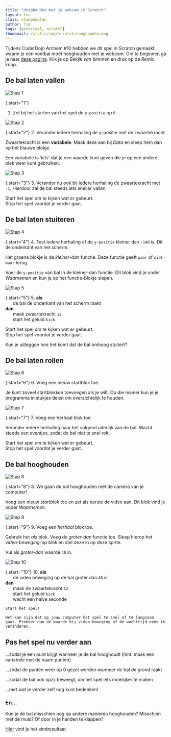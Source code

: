 ```yaml
---
title: "Hooghouden met je webcam in Scratch"
layout: toc
class: stappenplan
author: Tim
tags: [materiaal, scratch]
thumbnail: /static/img/scratch-hooghouden.png
---
```

Tijdens CoderDojo Arnhem #10 hebben we dit spel in Scratch gemaakt, waarin je een voetbal moet hooghouden met je webcam. Om te beginnen ga je naar [deze pagina](https://scratch.mit.edu/projects/161097847). Klik je op *Bekijk van binnnen* en druk op de *Remix* knop.

De bal laten vallen
-------------------

![Stap 1](/static/img/blog/2017-05-20-scratch-hooghouden/scratch-hooghouden-1.svg)

{:start="1"}
1. Zet bij het starten van het spel de `y-positie` op `0`

![Stap 2](/static/img/blog/2017-05-20-scratch-hooghouden/scratch-hooghouden-2.svg)

{:start="2"}
2. Verander iedere herhaling de y-positie met de zwaartekracht.

   Zwaartekracht is een **variabele**. Maak deze aan bij *Data* en sleep hem dan op het blauwe blokje.

   Een variabele is ‘iets’ dat je een waarde kunt geven die je op een andere plek weer kunt gebruiken.

![Stap 3](/static/img/blog/2017-05-20-scratch-hooghouden/scratch-hooghouden-3.svg)

{:start="3"}
3. Verander nu ook bij iedere herhaling de zwaartekracht met `-1`. Hierdoor zal de bal steeds iets sneller vallen.

   Start het spel om te kijken wat er gebeurt.
   <br/>Stop het spel voordat je verder gaat.

De bal laten stuiteren
----------------------

![Stap 4](/static/img/blog/2017-05-20-scratch-hooghouden/scratch-hooghouden-4.svg)

{:start="4"}
4. Test iedere herhaling of de `y-positie` kleiner dan `-140` is. Dit de onderkant van het scherm.

   Het groene blokje is de _kleiner-dan_ functie. Deze functie geeft `waar` of `niet-waar` terug.

   Voer de `y-positie` van bal in de kleiner-dan functie. Dit blok vind je onder *Waarnemen* en kun je op het functie-blokje slepen.

![Stap 5](/static/img/blog/2017-05-20-scratch-hooghouden/scratch-hooghouden-5.svg)

{:start="5"}
5. **als**
   <br/>&nbsp;&nbsp;&nbsp;&nbsp;&nbsp;&nbsp;de bal de onderkant van het scherm raakt
   <br/>**dan**
   <br/>&nbsp;&nbsp;&nbsp;&nbsp;&nbsp;&nbsp;maak zwaartekracht `12`
   <br/>&nbsp;&nbsp;&nbsp;&nbsp;&nbsp;&nbsp;start het geluid `kick`

   Start het spel om te kijken wat er gebeurt.
   <br/>Stop het spel voordat je verder gaat.

   Kun je uitleggen hoe het komt dat de bal omhoog stuitert?

De bal laten rollen
-------------------

![Stap 6](/static/img/blog/2017-05-20-scratch-hooghouden/scratch-hooghouden-6.svg)

{:start="6"}
6. Voeg een nieuw startblok toe.

   Je kunt zoveel startblokken toevoegen als je wilt. Op die manier kun je je programma in stukjes delen om overzichtelijk te houden.

![Stap 7](/static/img/blog/2017-05-20-scratch-hooghouden/scratch-hooghouden-7.svg)

{:start="7"}
7. Voeg een herhaal blok toe.

   Verander iedere herhaling naar het volgend uiterlijk van de bal. Wacht steeds een eventjes, zodat de bal niet te snel rolt.

   Start het spel om te kijken wat er gebeurt.
   <br/>Stop het spel voordat je verder gaat.

De bal hooghouden
-----------------
![Stap 8](/static/img/blog/2017-05-20-scratch-hooghouden/scratch-hooghouden-8.svg)

{:start="8"}
8. We gaan de bal hooghouden met de camera van je computer!

   Voeg een nieuw *startblok* toe en zet als eerste de video aan. Dit blok vind je onder *Waarnemen*.

![Stap 9](/static/img/blog/2017-05-20-scratch-hooghouden/scratch-hooghouden-9.svg)

{:start="9"}
9. Voeg een *herhaal* blok toe.

   Gebruik het *als* blok. Voeg de *groter-dan* functie toe. Sleep hierop het *video-beweging-op* blok en stel deze in op deze sprite.

   Vul als *groter-dan* waarde `40` in.

![Stap 10](/static/img/blog/2017-05-20-scratch-hooghouden/scratch-hooghouden-10.svg)

{:start="10"}
10. **als**
    <br/>&nbsp;&nbsp;&nbsp;&nbsp;&nbsp;&nbsp;de video beweging op de bal groter dan `40` is
    <br/>**dan**
    <br/>&nbsp;&nbsp;&nbsp;&nbsp;&nbsp;&nbsp;maak de zwaartekracht `12`
    <br/>&nbsp;&nbsp;&nbsp;&nbsp;&nbsp;&nbsp;start het geluid `kick`
    <br/>&nbsp;&nbsp;&nbsp;&nbsp;&nbsp;&nbsp;wacht een halve seconde

    Start het spel!

    Het kan zijn dat op jouw computer het spel te snel of te langzaam gaat. Probeer dan de waarde bij video-beweging of de wachttijd eens te veranderen.

Pas het spel nu verder aan
--------------------------

...zodat je een punt krijgt wanneer je de bal hooghoudt (hint: maak een variabele met de naam punten)

...zodat de punten weer op 0 gezet worden wanneer de bal de grond raakt

...zodat de bal ook opzij beweegt, om het spel iets moeilijker te maken

...met wat je verder zelf nog kunt bedenken!

### En...
Kun je de bal misschien nog op andere manieren hooghouden? Misschien met de muis? Of door in je handen te klappen?

[Hier](https://scratch.mit.edu/projects/159041671) vind je het eindresultaat